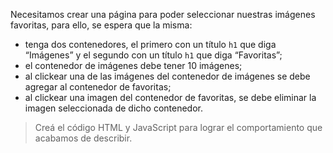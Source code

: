 Necesitamos crear una página para poder seleccionar nuestras imágenes favoritas, para ello, se espera que la misma:

- tenga dos contenedores, el primero con un título `h1` que diga “Imágenes” y el segundo con un título `h1` que diga “Favoritas”;
- el contenedor de imágenes debe tener 10 imágenes;
- al clickear una de las imágenes del contenedor de imágenes se debe agregar al contenedor de favoritas;
- al clickear una imagen del contenedor de favoritas, se debe eliminar la imagen seleccionada de dicho contenedor. 

> Creá el código HTML y JavaScript para lograr el comportamiento que acabamos de describir.